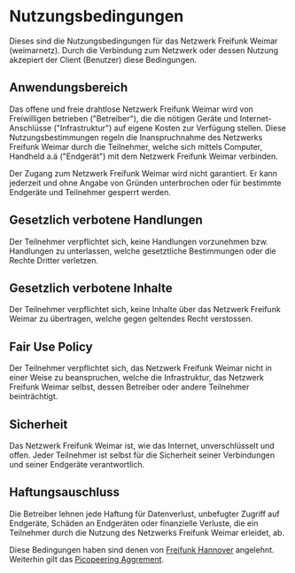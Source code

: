<h1>Nutzungsbedingungen</h1>

<p>Dieses sind die Nutzungsbedingungen f&uuml;r das Netzwerk Freifunk Weimar
(weimarnetz).
Durch die Verbindung zum Netzwerk oder dessen Nutzung akzepiert der Client
(Benutzer) diese Bedingungen.
</p>
<h2> Anwendungsbereich </h2>
<p>Das offene und freie drahtlose Netzwerk Freifunk Weimar wird von
Freiwilligen betrieben ("Betreiber"), die die n&ouml;tigen Ger&auml;te und
Internet-Anschl&uuml;sse ("Infrastruktur") auf eigene Kosten zur Verf&uuml;gung stellen.
Diese Nutzungsbestimmungen regeln die Inanspruchnahme des Netzwerks Freifunk
Weimar durch die Teilnehmer, welche sich mittels Computer, Handheld a.&auml;
("Endger&auml;t") mit dem Netzwerk Freifunk Weimar verbinden.
</p><p>Der Zugang zum Netzwerk Freifunk Weimar wird nicht garantiert.
Er kann jederzeit und ohne Angabe von Gr&uuml;nden unterbrochen oder f&uuml;r bestimmte
Endger&auml;te und Teilnehmer gesperrt werden.
</p>
<h2> Gesetzlich verbotene Handlungen </h2>
<p>Der Teilnehmer verpflichtet sich, keine Handlungen vorzunehmen bzw.
Handlungen zu unterlassen, welche gesetztliche Bestimmungen oder die Rechte
Dritter verletzen.
</p>
<h2> Gesetzlich verbotene Inhalte</h2>
<p>Der Teilnehmer verpflichtet sich, keine Inhalte &uuml;ber das Netzwerk Freifunk
Weimar zu &uuml;bertragen, welche gegen geltendes Recht verstossen.
</p>
<h2> Fair Use Policy</h2>
<p>Der Teilnehmer verpflichtet sich, das Netzwerk Freifunk Weimar nicht in
einer Weise zu beanspruchen, welche die Infrastruktur, das Netzwerk Freifunk
Weimar selbst, dessen Betreiber oder andere Teilnehmer beintr&auml;chtigt.
</p>
<h2> Sicherheit</h2>
<p>Das Netzwerk Freifunk Weimar ist, wie das Internet, unverschl&uuml;sselt und
offen. Jeder Teilnehmer ist selbst f&uuml;r die Sicherheit seiner Verbindungen und
seiner Endger&auml;te verantwortlich.
</p>
<h2> Haftungsauschluss </h2>
<p>Die Betreiber lehnen jede Haftung f&uuml;r Datenverlust, unbefugter Zugriff auf
Endger&auml;te, Sch&auml;den an Endger&auml;ten oder finanzielle Verluste, die ein Teilnehmer
durch die Nutzung des Netzwerks Freifunk Weimar erleidet, ab.
</p>

Diese Bedingungen haben sind denen von <a href="http://wiki.freifunk-hannover.de/Willkommen" target="_blank">Freifunk Hannover</a> angelehnt.<br>
Weiterhin gilt das <a href="picopeering.html">Picopeering Aggrement</a>.